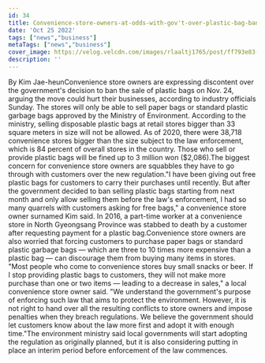 ```yaml
---
id: 34
title: Convenience-store-owners-at-odds-with-gov't-over-plastic-bag-ban
date: 'Oct 25 2022'
tags: ["news","business"]
metaTags: ["news","business"]
cover_image: https://velog.velcdn.com/images/rlaaltj1765/post/ff793e83-baba-4dd5-a97c-fbd1e858632b/news2.jpg
description: ''
---
```


By Kim Jae-heunConvenience store owners are expressing discontent over the government's decision to ban the sale of plastic bags on Nov. 24, arguing the move could hurt their businesses, according to industry officials Sunday. The stores will only be able to sell paper bags or standard plastic garbage bags approved by the Ministry of Environment. According to the ministry, selling disposable plastic bags at retail stores bigger than 33 square meters in size will not be allowed. As of 2020, there were 38,718 convenience stores bigger than the size subject to the law enforcement, which is 84 percent of overall stores in the country. Those who sell or provide plastic bags will be fined up to 3 million won ($2,086).The biggest concern for convenience store owners are squabbles they have to go through with customers over the new regulation."I have been giving out free plastic bags for customers to carry their purchases until recently. But after the government decided to ban selling plastic bags starting from next month and only allow selling them before the law's enforcement, I had so many quarrels with customers asking for free bags," a convenience store owner surnamed Kim said. In 2016, a part-time worker at a convenience store in North Gyeongsang Province was stabbed to death by a customer after requesting payment for a plastic bag.Convenience store owners are also worried that forcing customers to purchase paper bags or standard plastic garbage bags ― which are three to 10 times more expensive than a plastic bag ― can discourage them from buying many items in stores. "Most people who come to convenience stores buy small snacks or beer. If I stop providing plastic bags to customers, they will not make more purchase than one or two items ― leading to a decrease in sales," a local convenience store owner said. "We understand the government's purpose of enforcing such law that aims to protect the environment. However, it is not right to hand over all the resulting conflicts to store owners and impose penalties when they breach regulations. We believe the government should let customers know about the law more first and adopt it with enough time."The environment ministry said local governments will start adopting the regulation as originally planned, but it is also considering putting in place an interim period before enforcement of the law commences.
